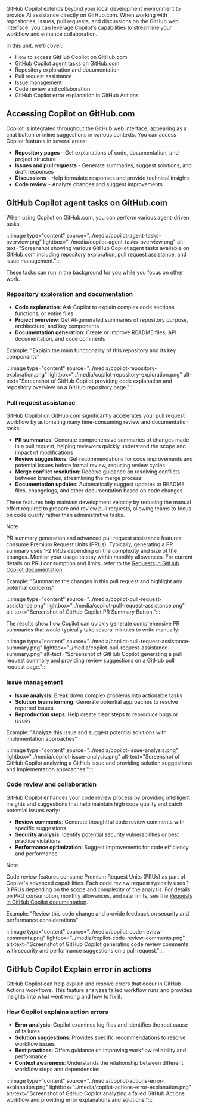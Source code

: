GitHub Copilot extends beyond your local development environment to provide AI assistance directly on GitHub.com. When working with repositories, issues, pull requests, and discussions on the GitHub web interface, you can leverage Copilot's capabilities to streamline your workflow and enhance collaboration.

In this unit, we'll cover:

- How to access GitHub Copilot on GitHub.com
- GitHub Copilot agent tasks on GitHub.com
- Repository exploration and documentation
- Pull request assistance
- Issue management
- Code review and collaboration
- GitHub Copilot error explanation in GitHub Actions

## Accessing Copilot on GitHub.com

Copilot is integrated throughout the GitHub web interface, appearing as a chat button or inline suggestions in various contexts. You can access Copilot features in several areas:

- **Repository pages** - Get explanations of code, documentation, and project structure
- **Issues and pull requests** - Generate summaries, suggest solutions, and draft responses  
- **Discussions** - Help formulate responses and provide technical insights
- **Code review** - Analyze changes and suggest improvements

## GitHub Copilot agent tasks on GitHub.com

When using Copilot on GitHub.com, you can perform various agent-driven tasks:

:::image type="content" source="../media/copilot-agent-tasks-overview.png" lightbox="../media/copilot-agent-tasks-overview.png" alt-text="Screenshot showing various GitHub Copilot agent tasks available on GitHub.com including repository exploration, pull request assistance, and issue management.":::

These tasks can run in the background for you while you focus on other work.

### Repository exploration and documentation

- **Code explanation**: Ask Copilot to explain complex code sections, functions, or entire files
- **Project overview**: Get AI-generated summaries of repository purpose, architecture, and key components
- **Documentation generation**: Create or improve README files, API documentation, and code comments

Example: "Explain the main functionality of this repository and its key components"

:::image type="content" source="../media/copilot-repository-exploration.png" lightbox="../media/copilot-repository-exploration.png" alt-text="Screenshot of GitHub Copilot providing code explanation and repository overview on a GitHub repository page.":::

### Pull request assistance

GitHub Copilot on GitHub.com significantly accelerates your pull request workflow by automating many time-consuming review and documentation tasks:

- **PR summaries**: Generate comprehensive summaries of changes made in a pull request, helping reviewers quickly understand the scope and impact of modifications
- **Review suggestions**: Get recommendations for code improvements and potential issues before formal review, reducing review cycles
- **Merge conflict resolution**: Receive guidance on resolving conflicts between branches, streamlining the merge process
- **Documentation updates**: Automatically suggest updates to README files, changelogs, and other documentation based on code changes

These features help maintain development velocity by reducing the manual effort required to prepare and review pull requests, allowing teams to focus on code quality rather than administrative tasks.

> [!NOTE]
> PR summary generation and advanced pull request assistance features consume Premium Request Units (PRUs). Typically, generating a PR summary uses 1-2 PRUs depending on the complexity and size of the changes. Monitor your usage to stay within monthly allowances. For current details on PRU consumption and limits, refer to the [Requests in GitHub Copilot documentation](https://docs.github.com/en/copilot/concepts/billing/copilot-requests).

Example: "Summarize the changes in this pull request and highlight any potential concerns"

:::image type="content" source="../media/copilot-pull-request-assistance.png" lightbox="../media/copilot-pull-request-assistance.png" alt-text="Screenshot of GitHub Copilot PR Summary Button.":::

The results show how Copilot can quickly generate comprehensive PR summaries that would typically take several minutes to write manually:

:::image type="content" source="../media/copilot-pull-request-assistance-summary.png" lightbox="../media/copilot-pull-request-assistance-summary.png" alt-text="Screenshot of GitHub Copilot generating a pull request summary and providing review suggestions on a GitHub pull request page.":::

### Issue management

- **Issue analysis**: Break down complex problems into actionable tasks
- **Solution brainstorming**: Generate potential approaches to resolve reported issues
- **Reproduction steps**: Help create clear steps to reproduce bugs or issues

Example: "Analyze this issue and suggest potential solutions with implementation approaches"

:::image type="content" source="../media/copilot-issue-analysis.png" lightbox="../media/copilot-issue-analysis.png" alt-text="Screenshot of GitHub Copilot analyzing a GitHub issue and providing solution suggestions and implementation approaches.":::

### Code review and collaboration

GitHub Copilot enhances your code review process by providing intelligent insights and suggestions that help maintain high code quality and catch potential issues early:

- **Review comments**: Generate thoughtful code review comments with specific suggestions
- **Security analysis**: Identify potential security vulnerabilities or best practice violations
- **Performance optimization**: Suggest improvements for code efficiency and performance

> [!NOTE]
> Code review features consume Premium Request Units (PRUs) as part of Copilot's advanced capabilities. Each code review request typically uses 1-3 PRUs depending on the scope and complexity of the analysis. For details on PRU consumption, monthly allowances, and rate limits, see the [Requests in GitHub Copilot documentation](https://docs.github.com/en/copilot/concepts/billing/copilot-requests).

Example: "Review this code change and provide feedback on security and performance considerations"

:::image type="content" source="../media/copilot-code-review-comments.png" lightbox="../media/copilot-code-review-comments.png" alt-text="Screenshot of GitHub Copilot generating code review comments with security and performance suggestions on a pull request.":::

## GitHub Copilot Explain error in actions

GitHub Copilot can help explain and resolve errors that occur in GitHub Actions workflows. This feature analyzes failed workflow runs and provides insights into what went wrong and how to fix it.

### How Copilot explains action errors

- **Error analysis**: Copilot examines log files and identifies the root cause of failures
- **Solution suggestions**: Provides specific recommendations to resolve workflow issues
- **Best practices**: Offers guidance on improving workflow reliability and performance
- **Context awareness**: Understands the relationship between different workflow steps and dependencies

:::image type="content" source="../media/copilot-actions-error-explanation.png" lightbox="../media/copilot-actions-error-explanation.png" alt-text="Screenshot of GitHub Copilot analyzing a failed GitHub Actions workflow and providing error explanations and solutions.":::
